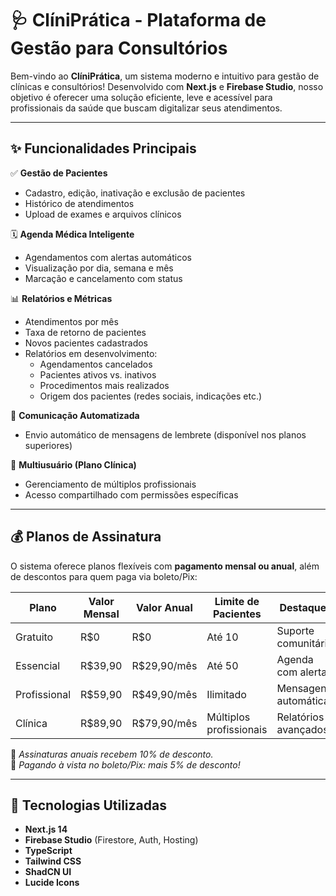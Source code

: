 # 🩺 ClíniPrática - Plataforma de Gestão para Consultórios

Bem-vindo ao **ClíniPrática**, um sistema moderno e intuitivo para gestão de clínicas e consultórios! Desenvolvido com **Next.js** e **Firebase Studio**, nosso objetivo é oferecer uma solução eficiente, leve e acessível para profissionais da saúde que buscam digitalizar seus atendimentos.

---

## ✨ Funcionalidades Principais

✅ **Gestão de Pacientes**  
- Cadastro, edição, inativação e exclusão de pacientes  
- Histórico de atendimentos  
- Upload de exames e arquivos clínicos

🗓️ **Agenda Médica Inteligente**  
- Agendamentos com alertas automáticos  
- Visualização por dia, semana e mês  
- Marcação e cancelamento com status

📊 **Relatórios e Métricas**  
- Atendimentos por mês  
- Taxa de retorno de pacientes  
- Novos pacientes cadastrados  
- Relatórios em desenvolvimento:  
  - Agendamentos cancelados  
  - Pacientes ativos vs. inativos  
  - Procedimentos mais realizados  
  - Origem dos pacientes (redes sociais, indicações etc.)

💬 **Comunicação Automatizada**  
- Envio automático de mensagens de lembrete (disponível nos planos superiores)

👥 **Multiusuário (Plano Clínica)**  
- Gerenciamento de múltiplos profissionais  
- Acesso compartilhado com permissões específicas

---

## 💰 Planos de Assinatura

O sistema oferece planos flexíveis com **pagamento mensal ou anual**, além de descontos para quem paga via boleto/Pix:

| Plano        | Valor Mensal | Valor Anual | Limite de Pacientes | Destaques |
|--------------|--------------|-------------|----------------------|-----------|
| Gratuito     | R$0          | R$0         | Até 10               | Suporte comunitário |
| Essencial    | R$39,90      | R$29,90/mês | Até 50               | Agenda com alertas |
| Profissional | R$59,90      | R$49,90/mês | Ilimitado            | Mensagens automáticas |
| Clínica      | R$89,90      | R$79,90/mês | Múltiplos profissionais | Relatórios avançados |

📌 *Assinaturas anuais recebem 10% de desconto.*  
💸 *Pagando à vista no boleto/Pix: mais 5% de desconto!*

---

## 🚀 Tecnologias Utilizadas

- **Next.js 14**
- **Firebase Studio** (Firestore, Auth, Hosting)
- **TypeScript**
- **Tailwind CSS**
- **ShadCN UI**
- **Lucide Icons**